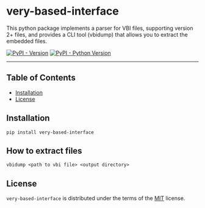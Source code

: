 # very-based-interface

This python package implements a parser for VBI files, supporting version 2+ files, and provides a CLI tool (vbidump) that allows you to extract the embedded files.

[![PyPI - Version](https://img.shields.io/pypi/v/very-based-interface.svg)](https://pypi.org/project/very-based-interface)
[![PyPI - Python Version](https://img.shields.io/pypi/pyversions/very-based-interface.svg)](https://pypi.org/project/very-based-interface)

-----

## Table of Contents

- [Installation](#installation)
- [License](#license)

## Installation

```console
pip install very-based-interface
```

## How to extract files

```console
vbidump <path to vbi file> <output directory>
```

## License

`very-based-interface` is distributed under the terms of the [MIT](https://spdx.org/licenses/MIT.html) license.
